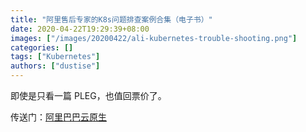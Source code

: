 ```yaml
---
title: "阿里售后专家的K8s问题排查案例合集（电子书）"
date: 2020-04-22T19:29:39+08:00
images: ["/images/20200422/ali-kubernetes-trouble-shooting.png"]
categories: []
tags: ["Kubernetes"]
authors: ["dustise"]
---
```


即使是只看一篇 PLEG，也值回票价了。

<!--more-->

传送门：[阿里巴巴云原生](https://mp.weixin.qq.com/s/xvD0J7qTcP3IkRYWcfgYEg)

